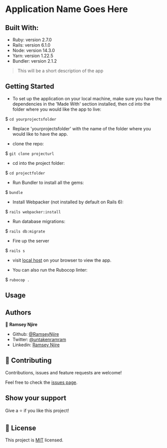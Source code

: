 # Application Name Goes Here

## Built With:

- Ruby: version 2.7.0
- Rails: version 6.1.0
- Node: version 14.3.0
- Yarn: version 1.22.5
- Bundler: version 2.1.2

> This will be a short description of the app

## Getting Started

- To set up the application on your local machine, make sure you have the dependencies in the 'Made With' section installed, then cd into the folder where you would like the app to live:

$ `cd yourprojectsfolder`

- Replace 'yourprojectsfolder' with the name of the folder where you would like to have the app.

- clone the repo:

 $ `git clone projecturl`

 - cd into the project folder:

$ `cd projectfolder`

- Run Bundler to install all the gems:

$ `bundle`

- Install Webpacker (not installed by default on Rails 6):

$ `rails webpacker:install`

- Run database migrations:

$ `rails db:migrate`

- Fire up the server 

$ `rails s`

- visit  [local host](http://localost:3000) on your browser to view the app.

- You can also run the Rubocop linter:

$ `rubocop .`


## Usage



## Authors

👤 **Ramsey Njire**

- Github: [@RamseyNjire](https://github.com/RamseyNjire)
- Twitter: [@untakenramram](https://twitter.com/untakenramram)
- Linkedin: [Ramsey Njire](https://www.linkedin.com/in/ramsey-njire-51984931/)

## 🤝 Contributing

Contributions, issues and feature requests are welcome!

Feel free to check the [issues page](issues/).

## Show your support

Give a ⭐️ if you like this project!

## 📝 License

This project is [MIT](lic.url) licensed.